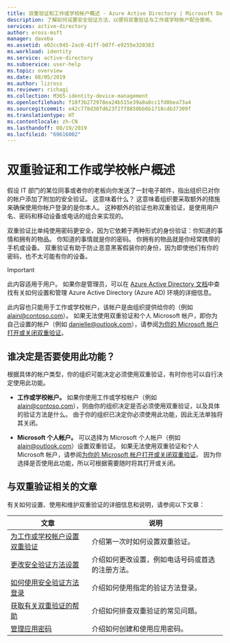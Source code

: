 ```yaml
---
title: 双重验证和工作或学校帐户概述 - Azure Active Directory | Microsoft Docs
description: 了解如何设置安全验证方法，以便将双重验证与工作或学校帐户配合使用。
services: active-directory
author: eross-msft
manager: daveba
ms.assetid: e02cc045-2ac0-41ff-b07f-e9255e320383
ms.workload: identity
ms.service: active-directory
ms.subservice: user-help
ms.topic: overview
ms.date: 08/05/2019
ms.author: lizross
ms.reviewer: richagi
ms.collection: M365-identity-device-management
ms.openlocfilehash: f10f3b272978ea24b515e39a8a8cc1fd0bea73a4
ms.sourcegitcommit: e42c778d38fd623f2ff8850bb6b1718cdb37309f
ms.translationtype: HT
ms.contentlocale: zh-CN
ms.lasthandoff: 08/19/2019
ms.locfileid: "69616002"
---
```

# <a name="overview-for-two-factor-verification-and-your-work-or-school-account"></a>双重验证和工作或学校帐户概述

假设 IT 部门的某位同事或者你的老板向你发送了一封电子邮件，指出组织已对你的帐户添加了附加的安全验证。 这意味着什么？ 这意味着组织要采取额外的措施来确保使用你帐户登录的是你本人。 这种额外的验证也称双重验证，是使用用户名、密码和移动设备或电话的组合来实现的。

双重验证比单纯使用密码更安全，因为它依赖于两种形式的身份验证：你知道的事情和拥有的物品。 你知道的事情就是你的密码。 你拥有的物品就是你经常携带的手机或设备。 双重验证有助于防止恶意黑客假装你的身份，因为即使他们有你的密码，也不太可能有你的设备。

>[!Important]
>此内容适用于用户。 如果你是管理员，可以在 [Azure Active Directory 文档](https://docs.microsoft.com/azure/active-directory)中查找有关如何设置和管理 Azure Active Directory (Azure AD) 环境的详细信息。
>
>此内容也只能用于工作或学校帐户，该帐户是由组织提供给你的（例如 alain@contoso.com）。 如果无法使用双重验证和个人 Microsoft 帐户，即你为自己设置的帐户（例如 danielle@outlook.com），请参阅[为你的 Microsoft 帐户打开或关闭双重验证](https://support.microsoft.com/help/4028586/microsoft-account-turning-two-step-verification-on-or-off)。

## <a name="who-decides-if-you-use-this-feature"></a>谁决定是否要使用此功能？

根据具体的帐户类型，你的组织可能决定必须使用双重验证，有时你也可以自行决定使用此功能。

- **工作或学校帐户。** 如果你使用工作或学校帐户（例如 alain@contoso.com），则由你的组织决定是否必须使用双重验证，以及具体的验证方法是什么。 由于你的组织已决定你必须使用此功能，因此无法单独将其关闭。

- **Microsoft 个人帐户。** 可以选择为 Microsoft 个人帐户（例如 alain@outlook.com）设置双重验证。 如果无法使用双重验证和个人 Microsoft 帐户，请参阅[为你的 Microsoft 帐户打开或关闭双重验证](https://support.microsoft.com/help/4028586/microsoft-account-turning-two-step-verification-on-or-off)。 因为你选择是否使用此功能，所以可根据需要随时将其打开或关闭。

## <a name="two-factor-verification-related-articles"></a>与双重验证相关的文章

有关如何设置、使用和维护双重验证的详细信息和说明，请参阅以下文章：

|文章 |说明 |
|------|------------|
| [为工作或学校帐户设置双重验证](multi-factor-authentication-end-user-first-time.md) | 介绍第一次时如何设置双重验证。 |
| [更改安全验证方法设置](multi-factor-authentication-end-user-manage-settings.md) | 介绍如何更改设置，例如电话号码或首选的注册方法。 |
| [如何使用安全验证方法登录](user-help-sign-in.md) | 介绍如何使用指定的验证方法登录。 |
| [获取有关双重验证的帮助](multi-factor-authentication-end-user-troubleshoot.md) | 介绍如何排查双重验证的常见问题。 |
| [管理应用密码](multi-factor-authentication-end-user-app-passwords.md) | 介绍如何创建和使用应用密码。 |
